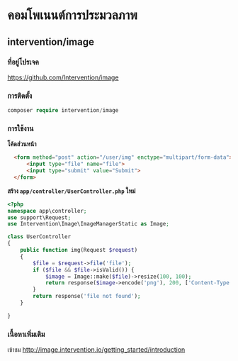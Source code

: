 # คอมโพเนนต์การประมวลภาพ

## intervention/image

### ที่อยู่โปรเจค

https://github.com/Intervention/image

### การติดตั้ง

```php
composer require intervention/image
```

### การใช้งาน

**โค้ดส่วนหน้า**

```html
  <form method="post" action="/user/img" enctype="multipart/form-data">
      <input type="file" name="file">
      <input type="submit" value="Submit">
  </form>
```

**สร้าง `app/controller/UserController.php` ใหม่**

```php
<?php
namespace app\controller;
use support\Request;
use Intervention\Image\ImageManagerStatic as Image;

class UserController
{
    public function img(Request $request)
    {
        $file = $request->file('file');
        if ($file && $file->isValid()) {
            $image = Image::make($file)->resize(100, 100);
            return response($image->encode('png'), 200, ['Content-Type' => 'image/png']);
        }
        return response('file not found');
    }
    
}
```

### เนื้อหาเพิ่มเติม

เข้าชม http://image.intervention.io/getting_started/introduction
